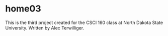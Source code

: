 # home03
This is the third project created for the CSCI 160 class at North Dakota State University.
Written by Alec Terwilliger.
